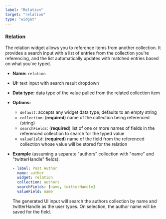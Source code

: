 ```yaml
---
label: "Relation"
target: "relation"
type: "widget"
---
```


### Relation

The relation widget allows you to reference items from another collection. It provides a search input with a list of entries from the collection you're referencing, and the list automatically updates with matched entries based on what you've typed.

- **Name:** `relation`
- **UI:** text input with search result dropdown
- **Data type:** data type of the value pulled from the related collection item
- **Options:**
  - `default`: accepts any widget data type; defaults to an empty string
  - `collection`: (**required**) name of the collection being referenced (string)
  - `searchFields`: (**required**) list of one or more names of fields in the referenced collection to search for the typed value
  - `valueField`: (**required**) name of the field from the referenced collection whose value will be stored for the relation
- **Example** (assuming a separate "authors" collection with "name" and "twitterHandle" fields):

  ```yaml
  - label: Post Author
    name: author
    widget: relation
    collection: authors
    searchFields: [name, twitterHandle]
    valueField: name
  ```
  The generated UI input will search the authors collection by name and twitterHandle as the user types. On selection, the author name will be saved for the field.
